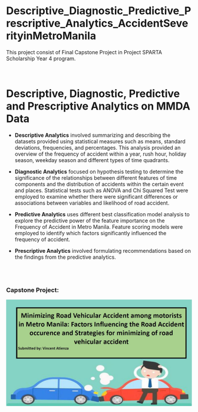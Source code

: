# Descriptive_Diagnostic_Predictive_Prescriptive_Analytics_AccidentSeverityinMetroManila
This project consist of Final Capstone Project in Project SPARTA Scholarship Year 4 program.

<br>

# Descriptive, Diagnostic, Predictive and Prescriptive Analytics on MMDA Data
- **Descriptive Analytics** involved summarizing and describing the datasets provided using statistical measures
such as means, standard deviations, frequencies, and percentages. This analysis provided an overview of
the frequency of accident within a year, rush hour, holiday season, weekday season and different types of
time quadrants.
- **Diagnostic Analytics** focused on hypothesis testing to determine the significance of the relationships
between different features of time components and the distribution of accidents within the certain event
and places. Statistical tests such as ANOVA and Chi Squared Test were employed to examine whether there
were significant differences or associations between variables and likelihood of road accident.
- **Predictive Analytics** uses different best classification model analysis to explore the predictive power of the
feature importance on the Frequency of Accident in Metro Manila. Feature scoring models were employed
to identify which factors significantly influenced the frequency of accident.
- **Prescriptive Analytics** involved formulating recommendations based on the findings from the
predictive analytics.

  <br>
  <br>

### **Capstone Project:**

<div class="image-container">
  <p align="center">
    <img src="/assets/img/Intro.JPG" />
  </p>
</div>
